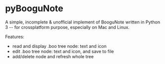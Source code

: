 pyBooguNote
===========

A simple, incomplete &amp; unofficial implement of BooguNote written in Python 3
-- for crossplatform purpose, especially on Mac and Linux.

Features:
* read and display .boo tree node: text and icon
* edit .boo tree node: text and icon, and save to file
* add/delete node and refresh whole tree
